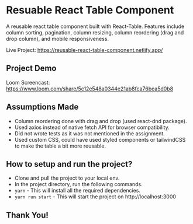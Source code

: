# Resuable React Table Component

A reusable react table component built with React-Table. Features include column sorting, pagination, column resizing, column reordering (drag and drop column), and mobile responsiveness.

Live Project: https://reusable-react-table-component.netlify.app/

## Project Demo

Loom Screencast: https://www.loom.com/share/5c12e548a0344e21ab8fca76bea5d0b8

## Assumptions Made

- Column reordering done with drag and drop (used react-dnd package).
- Used axios instead of native fetch API for browser compatibility.
- Did not wrote tests as it was not mentioned in the assignment.
- Used custom CSS, could have used styled components or tailwindCSS to make the table a bit more reusable.

## How to setup and run the project?

- Clone and pull the project to your local env.
- In the project directory, run the following commands.
- `yarn` - This will install all the required dependencies.
- `yarn run start` - This will start the project on http://localhost:3000

## Thank You!
